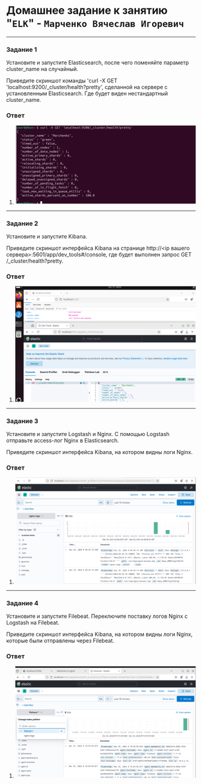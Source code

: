 # Домашнее задание к занятию "`ELK`" - `Марченко Вячеслав Игоревич`

---

### Задание 1

Установите и запустите Elasticsearch, после чего поменяйте параметр cluster_name на случайный.

Приведите скриншот команды 'curl -X GET 'localhost:9200/_cluster/health?pretty', сделанной на сервере с установленным Elasticsearch. Где будет виден нестандартный cluster_name.

### Ответ

1. ![clustername](https://github.com/Takarigua/sdb-homeworks11-03/blob/c7f799b8861f3d6a729f601bf59cab4b548677cd/img/cluster%20name.png)


---

### Задание 2

Установите и запустите Kibana.

Приведите скриншот интерфейса Kibana на странице http://<ip вашего сервера>:5601/app/dev_tools#/console, где будет выполнен запрос GET /_cluster/health?pretty.

### Ответ

1. ![kibana](https://github.com/Takarigua/sdb-homeworks11-03/blob/ae06d8097d71062d9b1c74783d8a7fb52a4e0282/img/kibana.png)

---

### Задание 3

Установите и запустите Logstash и Nginx. С помощью Logstash отправьте access-лог Nginx в Elasticsearch.

Приведите скриншот интерфейса Kibana, на котором видны логи Nginx.

### Ответ

1. ![logstash](https://github.com/Takarigua/sdb-homeworks11-03/blob/64ffebd9471ae04570f51628fefb2f315f917da8/img/logstash.png)

---

### Задание 4

Установите и запустите Filebeat. Переключите поставку логов Nginx с Logstash на Filebeat.

Приведите скриншот интерфейса Kibana, на котором видны логи Nginx, которые были отправлены через Filebeat.

### Ответ

1. ![filebeat](https://github.com/Takarigua/sdb-homeworks11-03/blob/34cd8d475c2e5e482a2032bdd1bcb634f5702a49/img/filebeat.png)

